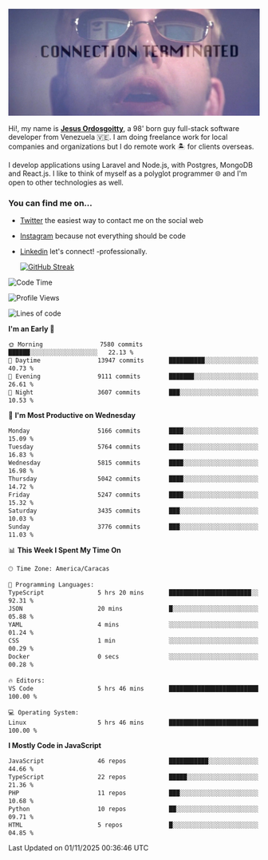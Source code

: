 ![hackers movie reference](./disconnected.jpg)

Hi!, my name is [**Jesus Ordosgoitty**](https://jodaz.dev), a 98' born guy full-stack software developer from Venezuela 🇻🇪. I am doing freelance work for local companies and organizations but I do remote work 🏝️ for clients overseas. 

I develop applications using Laravel and Node.js, with Postgres, MongoDB and React.js. I like to think of myself as a polyglot programmer 🌐 and I'm open to other technologies as well.

### You can find me on...

- [Twitter](https://twitter.com/jodaz_) the easiest way to contact me on the social web
- [Instagram](https://instagram.com/jodaz_) because not everything should be code
- [Linkedin](https://linkedin.com/in/jodaz) let's connect! -professionally.


    [![GitHub Streak](https://streak-stats.demolab.com?user=jodaz&theme=tokyonight)](https://git.io/streak-stats)

<!--START_SECTION:waka-->
![Code Time](http://img.shields.io/badge/Code%20Time-11%2C414%20hrs%2059%20mins-blue)

![Profile Views](http://img.shields.io/badge/Profile%20Views-1-blue)

![Lines of code](https://img.shields.io/badge/From%20Hello%20World%20I%27ve%20Written-82.4%20million%20lines%20of%20code-blue)

**I'm an Early 🐤** 

```text
🌞 Morning                7580 commits        ██████░░░░░░░░░░░░░░░░░░░   22.13 % 
🌆 Daytime                13947 commits       ██████████░░░░░░░░░░░░░░░   40.73 % 
🌃 Evening                9111 commits        ███████░░░░░░░░░░░░░░░░░░   26.61 % 
🌙 Night                  3607 commits        ███░░░░░░░░░░░░░░░░░░░░░░   10.53 % 
```
📅 **I'm Most Productive on Wednesday** 

```text
Monday                   5166 commits        ████░░░░░░░░░░░░░░░░░░░░░   15.09 % 
Tuesday                  5764 commits        ████░░░░░░░░░░░░░░░░░░░░░   16.83 % 
Wednesday                5815 commits        ████░░░░░░░░░░░░░░░░░░░░░   16.98 % 
Thursday                 5042 commits        ████░░░░░░░░░░░░░░░░░░░░░   14.72 % 
Friday                   5247 commits        ████░░░░░░░░░░░░░░░░░░░░░   15.32 % 
Saturday                 3435 commits        ███░░░░░░░░░░░░░░░░░░░░░░   10.03 % 
Sunday                   3776 commits        ███░░░░░░░░░░░░░░░░░░░░░░   11.03 % 
```


📊 **This Week I Spent My Time On** 

```text
🕑︎ Time Zone: America/Caracas

💬 Programming Languages: 
TypeScript               5 hrs 20 mins       ███████████████████████░░   92.31 % 
JSON                     20 mins             █░░░░░░░░░░░░░░░░░░░░░░░░   05.88 % 
YAML                     4 mins              ░░░░░░░░░░░░░░░░░░░░░░░░░   01.24 % 
CSS                      1 min               ░░░░░░░░░░░░░░░░░░░░░░░░░   00.29 % 
Docker                   0 secs              ░░░░░░░░░░░░░░░░░░░░░░░░░   00.28 % 

🔥 Editors: 
VS Code                  5 hrs 46 mins       █████████████████████████   100.00 % 

💻 Operating System: 
Linux                    5 hrs 46 mins       █████████████████████████   100.00 % 
```

**I Mostly Code in JavaScript** 

```text
JavaScript               46 repos            ███████████░░░░░░░░░░░░░░   44.66 % 
TypeScript               22 repos            █████░░░░░░░░░░░░░░░░░░░░   21.36 % 
PHP                      11 repos            ███░░░░░░░░░░░░░░░░░░░░░░   10.68 % 
Python                   10 repos            ██░░░░░░░░░░░░░░░░░░░░░░░   09.71 % 
HTML                     5 repos             █░░░░░░░░░░░░░░░░░░░░░░░░   04.85 % 
```




 Last Updated on 01/11/2025 00:36:46 UTC
<!--END_SECTION:waka-->
